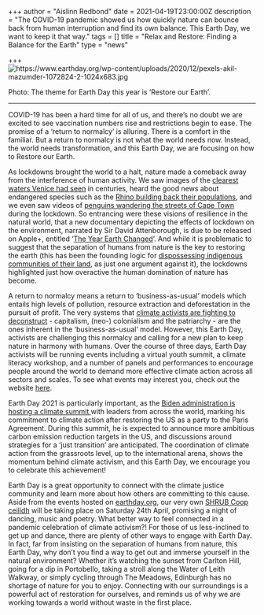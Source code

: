 +++
author = "Aislinn Redbond"
date = 2021-04-19T23:00:00Z
description = "The COVID-19 pandemic showed us how quickly nature can bounce back from human interruption and find its own balance. This Earth Day, we want to keep it that way."
tags = []
title = "Relax and Restore: Finding a Balance for the Earth"
type = "news"

+++
![](https://res.cloudinary.com/shrub-co-op/image/upload/v1618846968/shrubcoop.org/media/pic_blwa4h.jpg "https://www.earthday.org/wp-content/uploads/2020/12/pexels-akil-mazumder-1072824-2-1024x683.jpg")

Photo: The theme for Earth Day this year is ‘Restore our Earth’.

***

COVID-19 has been a hard time for all of us, and there’s no doubt we are excited to see vaccination numbers rise and restrictions begin to ease. The promise of a ‘return to normalcy’ is alluring. There is a comfort in the familiar. But a return to normalcy is not what the world needs now. Instead, the world needs transformation, and this Earth Day, we are focusing on how to Restore our Earth.

As lockdowns brought the world to a halt, nature made a comeback away from the interference of human activity. We saw images of the [clearest waters Venice had seen](https://www.bbc.co.uk/news/av/world-europe-51943104) in centuries, heard the good news about endangered species such as the [Rhino building back their populations](https://www.bbc.co.uk/news/world-africa-55889766), and we even saw videos of [penguins wandering the streets of Cape Town](https://youtu.be/TUkJE_MC3eA) during the lockdown. So entrancing were these visions of resilience in the natural world, that a new documentary depicting the effects of lockdown on the environment, narrated by Sir David Attenborough, is due to be released on Apple+, entitled ‘[The Year Earth Changed](https://www.youtube.com/watch?v=XswV_yqPq28)’. And while it is problematic to suggest that the separation of humans from nature is the key to restoring the earth (this has been the founding logic for [dispossessing indigenous communities of their land](https://www.theguardian.com/global-development/2016/aug/28/exiles-human-cost-of-conservation-indigenous-peoples-eco-tourism), as just one argument against it), the lockdowns highlighted just how overactive the human domination of nature has become.

A return to normalcy means a return to ‘business-as-usual’ models which entails high levels of pollution, resource extraction and deforestation in the pursuit of profit. The very systems that [climate activists are fighting to deconstruct](https://www.businessinsider.com/gen-z-climate-activists-biden-climate-change-school-strike-2021-4) - capitalism, (neo-) colonialism and the patriarchy - are the ones inherent in the ‘business-as-usual’ model. However, this Earth Day, activists are challenging this normalcy and calling for a new plan to keep nature in harmony with humans. Over the course of three days, Earth Day activists will be running events including a virtual youth summit, a climate literacy workshop, and a number of panels and performances to encourage people around the world to demand more effective climate action across all sectors and scales. To see what events may interest you, check out the website [here](https://www.earthday.org/earth-day-2021/).

Earth Day 2021 is particularly important, as the [Biden administration is hosting a climate summit ](https://www.theguardian.com/us-news/2021/mar/26/joe-biden-climate-change-virtual-summit)with leaders from across the world, marking his commitment to climate action after restoring the US as a party to the Paris Agreement. During this summit, he is expected to announce more ambitious carbon emission reduction targets in the US, and discussions around strategies for a ‘just transition’ are anticipated. The coordination of climate action from the grassroots level, up to the international arena, shows the momentum behind climate activism, and this Earth Day, we encourage you to celebrate this achievement!

Earth Day is a great opportunity to connect with the climate justice community and learn more about how others are committing to this cause. Aside from the events hosted on [earthday.org](http://earthday.org), our very own [SHRUB Coop ceilidh](https://www.tickettailor.com/events/lisaheywood/495160) will be taking place on Saturday 24th April, promising a night of dancing, music and poetry. What better way to feel connected in a pandemic celebration of climate activism?! For those of us less-inclined to get up and dance, there are plenty of other ways to engage with Earth Day. In fact, far from insisting on the separation of humans from nature, this Earth Day, why don’t you find a way to get out and immerse yourself in the natural environment? Whether it’s watching the sunset from Carlton Hill, going for a dip in Portobello, taking a stroll along the Water of Leith Walkway, or simply cycling through The Meadows, Edinburgh has no shortage of nature for you to enjoy. Connecting with our surroundings is a powerful act of restoration for ourselves, and reminds us of why we are working towards a world without waste in the first place.
